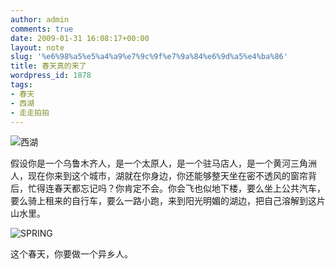 ```yaml
---
author: admin
comments: true
date: 2009-01-31 16:08:17+00:00
layout: note
slug: '%e6%98%a5%e5%a4%a9%e7%9c%9f%e7%9a%84%e6%9d%a5%e4%ba%86'
title: 春天真的来了
wordpress_id: 1878
tags:
- 春天
- 西湖
- 走走拍拍
---
```


![西湖](http://farm4.static.flickr.com/3322/3241637644_72b7b6d7af.jpg?v=0)

假设你是一个乌鲁木齐人，是一个太原人，是一个驻马店人，是一个黄河三角洲人，现在你来到这个城市，湖就在你身边，你还能够整天坐在密不透风的窗帘背后，忙得连春天都忘记吗？你肯定不会。你会飞也似地下楼，要么坐上公共汽车，要么骑上租来的自行车，要么一路小跑，来到阳光明媚的湖边，把自己溶解到这片山水里。

![SPRING](http://farm4.static.flickr.com/3502/3240823667_23d48d90c4.jpg?v=0)

这个春天，你要做一个异乡人。
